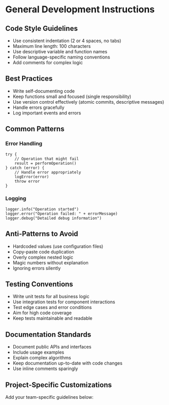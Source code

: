 # General Development Instructions

## Code Style Guidelines

- Use consistent indentation (2 or 4 spaces, no tabs)
- Maximum line length: 100 characters
- Use descriptive variable and function names
- Follow language-specific naming conventions
- Add comments for complex logic

## Best Practices

- Write self-documenting code
- Keep functions small and focused (single responsibility)
- Use version control effectively (atomic commits, descriptive messages)
- Handle errors gracefully
- Log important events and errors

## Common Patterns

### Error Handling
```
try {
    // Operation that might fail
    result = performOperation()
} catch (error) {
    // Handle error appropriately
    logError(error)
    throw error
}
```

### Logging
```
logger.info("Operation started")
logger.error("Operation failed: " + errorMessage)
logger.debug("Detailed debug information")
```

## Anti-Patterns to Avoid

- Hardcoded values (use configuration files)
- Copy-paste code duplication
- Overly complex nested logic
- Magic numbers without explanation
- Ignoring errors silently

## Testing Conventions

- Write unit tests for all business logic
- Use integration tests for component interactions
- Test edge cases and error conditions
- Aim for high code coverage
- Keep tests maintainable and readable

## Documentation Standards

- Document public APIs and interfaces
- Include usage examples
- Explain complex algorithms
- Keep documentation up-to-date with code changes
- Use inline comments sparingly

## Project-Specific Customizations

Add your team-specific guidelines below:
<!-- Customize this section for your project -->